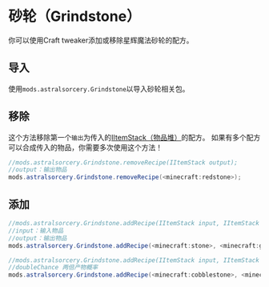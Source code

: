 # 砂轮（Grindstone）

你可以使用Craft tweaker添加或移除星辉魔法砂轮的配方。


## 导入
使用`mods.astralsorcery.Grindstone`以导入砂轮相关包。

## 移除
这个方法移除第一个`输出`为传入的[IItemStack（物品堆）](/Vanilla/Items/IItemStack/)的配方。 
如果有多个配方可以合成传入的物品，你需要多次使用这个方法！

```JAVA
//mods.astralsorcery.Grindstone.removeRecipe(IItemStack output);
//output：输出物品
mods.astralsorcery.Grindstone.removeRecipe(<minecraft:redstone>);
```

## 添加
```JAVA
//mods.astralsorcery.Grindstone.addRecipe(IItemStack input, IItemStack output);
//input：输入物品
//output：输出物品
mods.astralsorcery.Grindstone.addRecipe(<minecraft:stone>, <minecraft:gravel>);

//mods.astralsorcery.Grindstone.addRecipe(IItemStack input, IItemStack output, float doubleChance);
//doubleChance 两倍产物概率
mods.astralsorcery.Grindstone.addRecipe(<minecraft:cobblestone>, <minecraft:gravel>, 0.5f);
```
